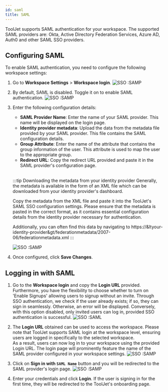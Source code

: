 ```yaml
---
id: saml
title: SAML
---
```


ToolJet supports SAML authentication for your workspace. The supported SAML providers are: Okta, Active Directory Federation Services, Azure AD, Auth0 and other SAML SSO providers.

<div style={{paddingTop:'24px'}}>

## Configuring SAML

To enable SAML authentication, you need to configure the following workspace settings:

1. Go to **Workspace Settings** > **Workspace login**.
    <img className="screenshot-full" src="/img/sso/saml/workspaceset-v2.png" alt="SSO :SAMP" />

2. By default, SAML is disabled. Toggle it on to enable SAML authentication.
    <img className="screenshot-full" src="/img/sso/saml/enable-v2.png" alt="SSO :SAMP" />

3. Enter the following configuration details:
    - **SAML Provider Name**: Enter the name of your SAML provider. This name will be displayed on the login page.
    - **Identity provider metadata**: Upload the data from the metadata file provided by your SAML provider. This file contains the SAML configuration details.
    - **Group Attribute**: Enter the name of the attribute that contains the group information of the user. This attribute is used to map the user to the appropriate group.
    - **Redirect URL**: Copy the redirect URL provided and paste it in the SAML provider's configuration page.

    <br/>

    :::tip Downloading the metadata from your identity provider
     Generally, the metadata is available in the form of an XML file which can be downloaded from your identity provider's dashboard.

     Copy the metadata from the XML file and paste it into the ToolJet's SAML SSO configuration settings. Please ensure that the metadata is pasted in the correct format, as it contains essential configuration details from the identity provider necessary for authentication.

     Additionally, you can often find this data by navigating to https://&ltyour-identity-provider&gt/federationmetadata/2007-06/federationmetadata.xml
    :::

    <img className="screenshot-full" src="/img/sso/saml/config-new-v3.png" alt="SSO :SAMP" />

4. Once configured, click **Save Changes**.

</div>

<div style={{paddingTop:'24px'}}>

## Logging in with SAML

1. Go to the **Workspace login** and copy the **Login URL** provided. Furthermore, you have the flexibility to choose whether to turn on 'Enable Signups' allowing users to signup without an invite. Through SSO authentication, we check if the user already exists; if so, they can sign in seamlessly. Otherwise, an error will be displayed. Conversely, with this option disabled, only invited users can log in, provided SSO authentication is successful.
    <img className="screenshot-full" src="/img/sso/saml/url-v3.png" alt="SSO :SAML"/>


2. The **Login URL** obtained can be used to access the workspace. Please note that ToolJet supports SAML login at the workspace level, ensuring users are logged in specifically to the selected workspace. <br/>
    As a result, users can now log in to your workspace using the provided Login URL. The login page will prominently feature the name of the SAML provider configured in your workspace settings.
    <img className="screenshot-full" src="/img/sso/saml/login.png" alt="SSO :SAMP" />


3. Click on **Sign in with `SAML Name`** button and you will be redirected to the SAML provider's login page.
    <img className="screenshot-full" src="/img/sso/saml/auth.png" alt="SSO :SAMP" />


4. Enter your credentials and click **Login**. If the user is signing in for the first time, they will be redirected to the ToolJet's onboarding page.

</div>